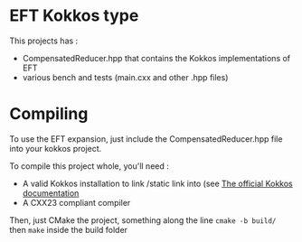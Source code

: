 # EFT Kokkos type
This projects has :
- CompensatedReducer.hpp that contains the Kokkos implementations of EFT
- various bench and tests (main.cxx and other .hpp files)

# Compiling
To use the EFT expansion, just include the CompensatedReducer.hpp file into
your kokkos project.

To compile this project whole, you'll need :
- A valid Kokkos installation to link
/static link into (see [The official Kokkos documentation](https://kokkos.org/kokkos-core-wiki/building.html)
- A CXX23 compliant compiler

Then, just CMake the project, something along the line
`cmake -b build/`
then `make` inside the build folder
